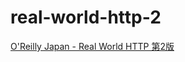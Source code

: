 # real-world-http-2
[O'Reilly Japan - Real World HTTP 第2版](https://www.oreilly.co.jp/books/9784873119038/)
